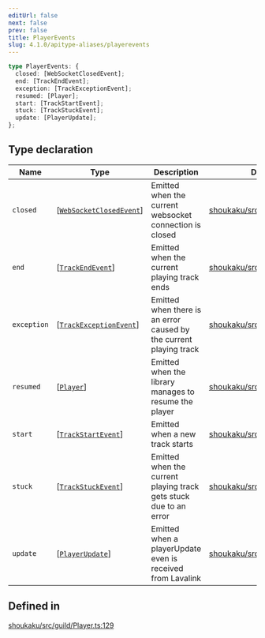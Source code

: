 ```yaml
---
editUrl: false
next: false
prev: false
title: PlayerEvents
slug: 4.1.0/apitype-aliases/playerevents
---
```


```ts
type PlayerEvents: {
  closed: [WebSocketClosedEvent];
  end: [TrackEndEvent];
  exception: [TrackExceptionEvent];
  resumed: [Player];
  start: [TrackStartEvent];
  stuck: [TrackStuckEvent];
  update: [PlayerUpdate];
};
```

## Type declaration

| Name | Type | Description | Defined in |
| ------ | ------ | ------ | ------ |
| `closed` | \[[`WebSocketClosedEvent`](/4.1.0/api/interfaces/websocketclosedevent/)] | Emitted when the current websocket connection is closed | [shoukaku/src/guild/Player.ts:144](https://github.com/shipgirlproject/shoukaku/blob/30762f5af6c7b4176e69ee96fa39bc204a7cff21/src/guild/Player.ts#L144) |
| `end` | \[[`TrackEndEvent`](/4.1.0/api/interfaces/trackendevent/)] | Emitted when the current playing track ends | [shoukaku/src/guild/Player.ts:134](https://github.com/shipgirlproject/shoukaku/blob/30762f5af6c7b4176e69ee96fa39bc204a7cff21/src/guild/Player.ts#L134) |
| `exception` | \[[`TrackExceptionEvent`](/4.1.0/api/interfaces/trackexceptionevent/)] | Emitted when there is an error caused by the current playing track | [shoukaku/src/guild/Player.ts:154](https://github.com/shipgirlproject/shoukaku/blob/30762f5af6c7b4176e69ee96fa39bc204a7cff21/src/guild/Player.ts#L154) |
| `resumed` | \[[`Player`](/4.1.0/api/classes/player/)] | Emitted when the library manages to resume the player | [shoukaku/src/guild/Player.ts:159](https://github.com/shipgirlproject/shoukaku/blob/30762f5af6c7b4176e69ee96fa39bc204a7cff21/src/guild/Player.ts#L159) |
| `start` | \[[`TrackStartEvent`](/4.1.0/api/interfaces/trackstartevent/)] | Emitted when a new track starts | [shoukaku/src/guild/Player.ts:149](https://github.com/shipgirlproject/shoukaku/blob/30762f5af6c7b4176e69ee96fa39bc204a7cff21/src/guild/Player.ts#L149) |
| `stuck` | \[[`TrackStuckEvent`](/4.1.0/api/interfaces/trackstuckevent/)] | Emitted when the current playing track gets stuck due to an error | [shoukaku/src/guild/Player.ts:139](https://github.com/shipgirlproject/shoukaku/blob/30762f5af6c7b4176e69ee96fa39bc204a7cff21/src/guild/Player.ts#L139) |
| `update` | \[[`PlayerUpdate`](/4.1.0/api/interfaces/playerupdate/)] | Emitted when a playerUpdate even is received from Lavalink | [shoukaku/src/guild/Player.ts:164](https://github.com/shipgirlproject/shoukaku/blob/30762f5af6c7b4176e69ee96fa39bc204a7cff21/src/guild/Player.ts#L164) |

## Defined in

[shoukaku/src/guild/Player.ts:129](https://github.com/shipgirlproject/shoukaku/blob/30762f5af6c7b4176e69ee96fa39bc204a7cff21/src/guild/Player.ts#L129)
